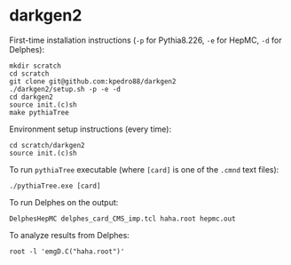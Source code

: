 # darkgen2

First-time installation instructions (`-p` for Pythia8.226, `-e` for HepMC, `-d` for Delphes):
```
mkdir scratch
cd scratch
git clone git@github.com:kpedro88/darkgen2
./darkgen2/setup.sh -p -e -d
cd darkgen2
source init.(c)sh
make pythiaTree
```

Environment setup instructions (every time):
```
cd scratch/darkgen2
source init.(c)sh
```

To run `pythiaTree` executable (where `[card]` is one of the `.cmnd` text files):
```
./pythiaTree.exe [card]
```

To run Delphes on the output:  
```
DelphesHepMC delphes_card_CMS_imp.tcl haha.root hepmc.out
```

To analyze results from Delphes:
```
root -l 'emgD.C("haha.root")'
```
